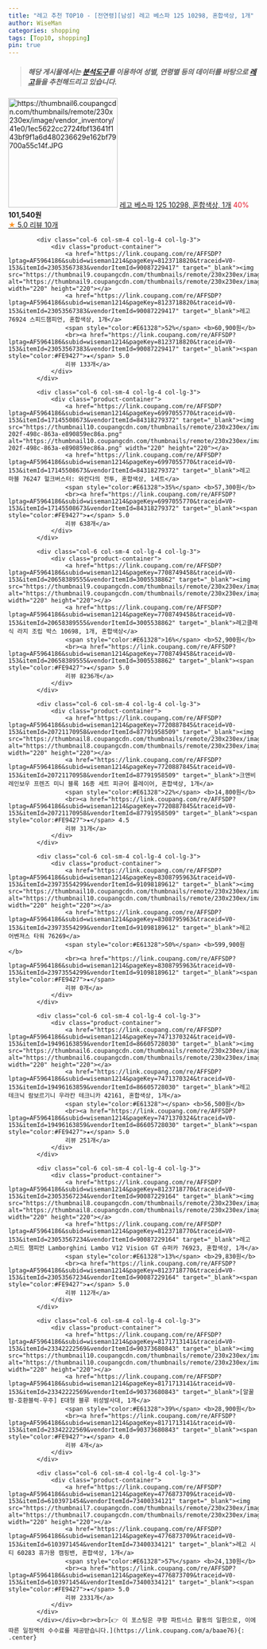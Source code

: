 ```yaml
---
title: "레고 추천 TOP10 - [전연령][남성] 레고 베스파 125 10298, 혼합색상, 1개"
author: WiseMan
categories: shopping
tags: [Top10, shopping]
pin: true
---
```


> ##### 해당 게시물에서는 [**분석도구**](https://itemscout.io/)를 이용하여 **성별**, **연령별** 등의 데이터를 바탕으로 [**레고**](https://link.coupang.com/a/baae76)들을 추천해드리고 있습니다.
<div class="container"><div class="row">
            <div class="col-6 col-sm-4 col-lg-4 col-lg-3">
                <div class="product-container">
                    <a href="https://link.coupang.com/re/AFFSDP?lptag=AF5964186&subid=wiseman1214&pageKey=6579491061&traceid=V0-153&itemId=21713173797&vendorItemId=88762546511" target="_blank"><img src="https://thumbnail6.coupangcdn.com/thumbnails/remote/230x230ex/image/vendor_inventory/41e0/1ec5622cc2724fbf13641f143bf9f1a6d480236629e162bf79700a55c14f.JPG" alt="https://thumbnail6.coupangcdn.com/thumbnails/remote/230x230ex/image/vendor_inventory/41e0/1ec5622cc2724fbf13641f143bf9f1a6d480236629e162bf79700a55c14f.JPG" width="220" height="220"></a>
                    <a href="https://link.coupang.com/re/AFFSDP?lptag=AF5964186&subid=wiseman1214&pageKey=6579491061&traceid=V0-153&itemId=21713173797&vendorItemId=88762546511" target="_blank">레고 베스파 125 10298, 혼합색상, 1개</a>
                    <span style="color:#E61328">40%</span> <b>101,540원</b>
                    <br><a href="https://link.coupang.com/re/AFFSDP?lptag=AF5964186&subid=wiseman1214&pageKey=6579491061&traceid=V0-153&itemId=21713173797&vendorItemId=88762546511" target="_blank"><span style="color:#FE9427">★</span> 5.0
                    리뷰 10개</a>
                </div>
            </div>
            
            <div class="col-6 col-sm-4 col-lg-4 col-lg-3">
                <div class="product-container">
                    <a href="https://link.coupang.com/re/AFFSDP?lptag=AF5964186&subid=wiseman1214&pageKey=8123718820&traceid=V0-153&itemId=23053567383&vendorItemId=90087229417" target="_blank"><img src="https://thumbnail9.coupangcdn.com/thumbnails/remote/230x230ex/image/1025_amir_coupang_oct_80k/1704/e97723648e7255b6db6da8bd70aa697fa0f3c3f903136a038d8d425c496b.jpg" alt="https://thumbnail9.coupangcdn.com/thumbnails/remote/230x230ex/image/1025_amir_coupang_oct_80k/1704/e97723648e7255b6db6da8bd70aa697fa0f3c3f903136a038d8d425c496b.jpg" width="220" height="220"></a>
                    <a href="https://link.coupang.com/re/AFFSDP?lptag=AF5964186&subid=wiseman1214&pageKey=8123718820&traceid=V0-153&itemId=23053567383&vendorItemId=90087229417" target="_blank">레고 76924 스피드챔피언, 혼합색상, 1개</a>
                    <span style="color:#E61328">52%</span> <b>60,900원</b>
                    <br><a href="https://link.coupang.com/re/AFFSDP?lptag=AF5964186&subid=wiseman1214&pageKey=8123718820&traceid=V0-153&itemId=23053567383&vendorItemId=90087229417" target="_blank"><span style="color:#FE9427">★</span> 5.0
                    리뷰 133개</a>
                </div>
            </div>
            
            <div class="col-6 col-sm-4 col-lg-4 col-lg-3">
                <div class="product-container">
                    <a href="https://link.coupang.com/re/AFFSDP?lptag=AF5964186&subid=wiseman1214&pageKey=6997055770&traceid=V0-153&itemId=17145508673&vendorItemId=84318279372" target="_blank"><img src="https://thumbnail10.coupangcdn.com/thumbnails/remote/230x230ex/image/retail/images/2022/12/15/13/0/4768ca08-202f-498c-863a-e890859ec86a.png" alt="https://thumbnail10.coupangcdn.com/thumbnails/remote/230x230ex/image/retail/images/2022/12/15/13/0/4768ca08-202f-498c-863a-e890859ec86a.png" width="220" height="220"></a>
                    <a href="https://link.coupang.com/re/AFFSDP?lptag=AF5964186&subid=wiseman1214&pageKey=6997055770&traceid=V0-153&itemId=17145508673&vendorItemId=84318279372" target="_blank">레고 마블 76247 헐크버스터: 와칸다의 전투, 혼합색상, 1세트</a>
                    <span style="color:#E61328">35%</span> <b>57,300원</b>
                    <br><a href="https://link.coupang.com/re/AFFSDP?lptag=AF5964186&subid=wiseman1214&pageKey=6997055770&traceid=V0-153&itemId=17145508673&vendorItemId=84318279372" target="_blank"><span style="color:#FE9427">★</span> 5.0
                    리뷰 638개</a>
                </div>
            </div>
            
            <div class="col-6 col-sm-4 col-lg-4 col-lg-3">
                <div class="product-container">
                    <a href="https://link.coupang.com/re/AFFSDP?lptag=AF5964186&subid=wiseman1214&pageKey=7708749458&traceid=V0-153&itemId=20658389555&vendorItemId=3005538862" target="_blank"><img src="https://thumbnail9.coupangcdn.com/thumbnails/remote/230x230ex/image/1025_amir_coupang_oct_80k/225f/5c7a258650be182e5e875c952afe70e780e2b6c45ec5ac8270c00aea0f61.jpg" alt="https://thumbnail9.coupangcdn.com/thumbnails/remote/230x230ex/image/1025_amir_coupang_oct_80k/225f/5c7a258650be182e5e875c952afe70e780e2b6c45ec5ac8270c00aea0f61.jpg" width="220" height="220"></a>
                    <a href="https://link.coupang.com/re/AFFSDP?lptag=AF5964186&subid=wiseman1214&pageKey=7708749458&traceid=V0-153&itemId=20658389555&vendorItemId=3005538862" target="_blank">레고클래식 라지 조립 박스 10698, 1개, 혼합색상</a>
                    <span style="color:#E61328">16%</span> <b>52,900원</b>
                    <br><a href="https://link.coupang.com/re/AFFSDP?lptag=AF5964186&subid=wiseman1214&pageKey=7708749458&traceid=V0-153&itemId=20658389555&vendorItemId=3005538862" target="_blank"><span style="color:#FE9427">★</span> 5.0
                    리뷰 8236개</a>
                </div>
            </div>
            
            <div class="col-6 col-sm-4 col-lg-4 col-lg-3">
                <div class="product-container">
                    <a href="https://link.coupang.com/re/AFFSDP?lptag=AF5964186&subid=wiseman1214&pageKey=7720887845&traceid=V0-153&itemId=20721170958&vendorItemId=87791958509" target="_blank"><img src="https://thumbnail8.coupangcdn.com/thumbnails/remote/230x230ex/image/vendor_inventory/6f45/f2a2a2b3bb0ccbe107501742c0784feb671f140f06a1000689888d4b520f.jpg" alt="https://thumbnail8.coupangcdn.com/thumbnails/remote/230x230ex/image/vendor_inventory/6f45/f2a2a2b3bb0ccbe107501742c0784feb671f140f06a1000689888d4b520f.jpg" width="220" height="220"></a>
                    <a href="https://link.coupang.com/re/AFFSDP?lptag=AF5964186&subid=wiseman1214&pageKey=7720887845&traceid=V0-153&itemId=20721170958&vendorItemId=87791958509" target="_blank">크앤비 레인보우 프렌즈 미니 블록 16종 세트 피규어 플레이어, 혼합색상, 1개</a>
                    <span style="color:#E61328">22%</span> <b>14,800원</b>
                    <br><a href="https://link.coupang.com/re/AFFSDP?lptag=AF5964186&subid=wiseman1214&pageKey=7720887845&traceid=V0-153&itemId=20721170958&vendorItemId=87791958509" target="_blank"><span style="color:#FE9427">★</span> 4.5
                    리뷰 31개</a>
                </div>
            </div>
            
            <div class="col-6 col-sm-4 col-lg-4 col-lg-3">
                <div class="product-container">
                    <a href="https://link.coupang.com/re/AFFSDP?lptag=AF5964186&subid=wiseman1214&pageKey=8308795963&traceid=V0-153&itemId=23973554299&vendorItemId=91098189612" target="_blank"><img src="https://thumbnail10.coupangcdn.com/thumbnails/remote/230x230ex/image/vendor_inventory/531e/5e7804ae31bbd503f0d4d7f0d3970f0806b509219760a7142fa88e5a94f4.jpg" alt="https://thumbnail10.coupangcdn.com/thumbnails/remote/230x230ex/image/vendor_inventory/531e/5e7804ae31bbd503f0d4d7f0d3970f0806b509219760a7142fa88e5a94f4.jpg" width="220" height="220"></a>
                    <a href="https://link.coupang.com/re/AFFSDP?lptag=AF5964186&subid=wiseman1214&pageKey=8308795963&traceid=V0-153&itemId=23973554299&vendorItemId=91098189612" target="_blank">레고 어벤져스 타워 76269</a>
                    <span style="color:#E61328">50%</span> <b>599,900원</b>
                    <br><a href="https://link.coupang.com/re/AFFSDP?lptag=AF5964186&subid=wiseman1214&pageKey=8308795963&traceid=V0-153&itemId=23973554299&vendorItemId=91098189612" target="_blank"><span style="color:#FE9427">★</span> 
                    리뷰 0개</a>
                </div>
            </div>
            
            <div class="col-6 col-sm-4 col-lg-4 col-lg-3">
                <div class="product-container">
                    <a href="https://link.coupang.com/re/AFFSDP?lptag=AF5964186&subid=wiseman1214&pageKey=7471370324&traceid=V0-153&itemId=19496163859&vendorItemId=86605728030" target="_blank"><img src="https://thumbnail6.coupangcdn.com/thumbnails/remote/230x230ex/image/1025_amir_coupang_oct_80k/c9f3/9ce414f75af9e7551b42f46a50ca9f843f7213b53eb002369293f5d2fd68.jpg" alt="https://thumbnail6.coupangcdn.com/thumbnails/remote/230x230ex/image/1025_amir_coupang_oct_80k/c9f3/9ce414f75af9e7551b42f46a50ca9f843f7213b53eb002369293f5d2fd68.jpg" width="220" height="220"></a>
                    <a href="https://link.coupang.com/re/AFFSDP?lptag=AF5964186&subid=wiseman1214&pageKey=7471370324&traceid=V0-153&itemId=19496163859&vendorItemId=86605728030" target="_blank">레고 테크닉 람보르기니 우라칸 테크니카 42161, 혼합색상, 1개</a>
                    <span style="color:#E61328"></span> <b>56,500원</b>
                    <br><a href="https://link.coupang.com/re/AFFSDP?lptag=AF5964186&subid=wiseman1214&pageKey=7471370324&traceid=V0-153&itemId=19496163859&vendorItemId=86605728030" target="_blank"><span style="color:#FE9427">★</span> 5.0
                    리뷰 251개</a>
                </div>
            </div>
            
            <div class="col-6 col-sm-4 col-lg-4 col-lg-3">
                <div class="product-container">
                    <a href="https://link.coupang.com/re/AFFSDP?lptag=AF5964186&subid=wiseman1214&pageKey=8123718770&traceid=V0-153&itemId=23053567234&vendorItemId=90087229164" target="_blank"><img src="https://thumbnail8.coupangcdn.com/thumbnails/remote/230x230ex/image/1025_amir_coupang_oct_80k/8c77/131a7a0d493b3ad8bd4e056a4c7596884e7cac7f3f8d477436bb7efd22e8.jpg" alt="https://thumbnail8.coupangcdn.com/thumbnails/remote/230x230ex/image/1025_amir_coupang_oct_80k/8c77/131a7a0d493b3ad8bd4e056a4c7596884e7cac7f3f8d477436bb7efd22e8.jpg" width="220" height="220"></a>
                    <a href="https://link.coupang.com/re/AFFSDP?lptag=AF5964186&subid=wiseman1214&pageKey=8123718770&traceid=V0-153&itemId=23053567234&vendorItemId=90087229164" target="_blank">레고 스피드 챔피언 Lamborghini Lambo V12 Vision GT 슈퍼카 76923, 혼합색상, 1개</a>
                    <span style="color:#E61328">13%</span> <b>29,830원</b>
                    <br><a href="https://link.coupang.com/re/AFFSDP?lptag=AF5964186&subid=wiseman1214&pageKey=8123718770&traceid=V0-153&itemId=23053567234&vendorItemId=90087229164" target="_blank"><span style="color:#FE9427">★</span> 5.0
                    리뷰 112개</a>
                </div>
            </div>
            
            <div class="col-6 col-sm-4 col-lg-4 col-lg-3">
                <div class="product-container">
                    <a href="https://link.coupang.com/re/AFFSDP?lptag=AF5964186&subid=wiseman1214&pageKey=8171713141&traceid=V0-153&itemId=23342222569&vendorItemId=90373680843" target="_blank"><img src="https://thumbnail10.coupangcdn.com/thumbnails/remote/230x230ex/image/vendor_inventory/68c9/43f1c0a6e7ab752e3a4c020516a4fc8766a02485a006a02fa89fe0132131.jpg" alt="https://thumbnail10.coupangcdn.com/thumbnails/remote/230x230ex/image/vendor_inventory/68c9/43f1c0a6e7ab752e3a4c020516a4fc8766a02485a006a02fa89fe0132131.jpg" width="220" height="220"></a>
                    <a href="https://link.coupang.com/re/AFFSDP?lptag=AF5964186&subid=wiseman1214&pageKey=8171713141&traceid=V0-153&itemId=23342222569&vendorItemId=90373680843" target="_blank">[알꿀밤-호환블럭-우주] E대형 블루 위성발사대, 1개</a>
                    <span style="color:#E61328">39%</span> <b>28,900원</b>
                    <br><a href="https://link.coupang.com/re/AFFSDP?lptag=AF5964186&subid=wiseman1214&pageKey=8171713141&traceid=V0-153&itemId=23342222569&vendorItemId=90373680843" target="_blank"><span style="color:#FE9427">★</span> 4.0
                    리뷰 4개</a>
                </div>
            </div>
            
            <div class="col-6 col-sm-4 col-lg-4 col-lg-3">
                <div class="product-container">
                    <a href="https://link.coupang.com/re/AFFSDP?lptag=AF5964186&subid=wiseman1214&pageKey=4776873709&traceid=V0-153&itemId=6103971454&vendorItemId=73400334121" target="_blank"><img src="https://thumbnail7.coupangcdn.com/thumbnails/remote/230x230ex/image/1025_amir_coupang_oct_80k/adad/13109fadcda6ff29e6430548ee07003361934a4bd666a15cd051c2e5d8a0.jpg" alt="https://thumbnail7.coupangcdn.com/thumbnails/remote/230x230ex/image/1025_amir_coupang_oct_80k/adad/13109fadcda6ff29e6430548ee07003361934a4bd666a15cd051c2e5d8a0.jpg" width="220" height="220"></a>
                    <a href="https://link.coupang.com/re/AFFSDP?lptag=AF5964186&subid=wiseman1214&pageKey=4776873709&traceid=V0-153&itemId=6103971454&vendorItemId=73400334121" target="_blank">레고 시티 60283 휴가용 캠핑밴, 혼합색상, 1개</a>
                    <span style="color:#E61328">57%</span> <b>24,130원</b>
                    <br><a href="https://link.coupang.com/re/AFFSDP?lptag=AF5964186&subid=wiseman1214&pageKey=4776873709&traceid=V0-153&itemId=6103971454&vendorItemId=73400334121" target="_blank"><span style="color:#FE9427">★</span> 5.0
                    리뷰 2331개</a>
                </div>
            </div>
            </div></div><br><br>[👉 이 포스팅은 쿠팡 파트너스 활동의 일환으로, 이에 따른 일정액의 수수료를 제공받습니다.](https://link.coupang.com/a/baae76){: .center}